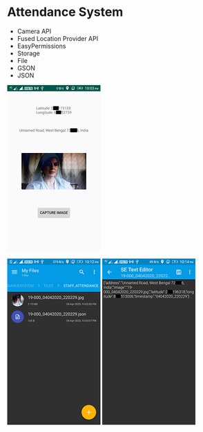 # Attendance System

- Camera API
- Fused Location Provider API
- EasyPermissions
- Storage
- File
- GSON
- JSON

![screenshot](images/device_1.png)

![screenshot](images/device_2.png) ![screenshot](images/device_3.png)